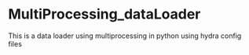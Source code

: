 # MultiProcessing_dataLoader
This is a data loader using multiprocessing in python using hydra config files 
